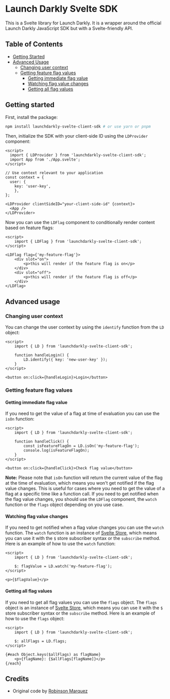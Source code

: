 # Launch Darkly Svelte SDK

This is a Svelte library for Launch Darkly. It is a wrapper around the official Launch Darkly JavaScript SDK but with a Svelte-friendly API.

## Table of Contents

- [Getting Started](#getting-started)
- [Advanced Usage](#advanced-usage)
  - [Changing user context](#changing-user-context)
  - [Getting feature flag values](#getting-feature-flag-values)
    - [Getting immediate flag value](#getting-immediate-flag-value)
    - [Watching flag value changes](#watching-flag-value-changes)
    - [Getting all flag values](#getting-all-flag-values)

## Getting started

First, install the package:

```bash
npm install launchdarkly-svelte-client-sdk # or use yarn or pnpm
```

Then, initialize the SDK with your client-side ID using the `LDProvider` component:

```svelte
<script>
  import { LDProvider } from 'launchdarkly-svelte-client-sdk';
  import App from './App.svelte';
</script>

// Use context relevant to your application
const context = {
  user: {
    key: 'user-key',
    },
};

<LDProvider clientSideID="your-client-side-id" {context}>
  <App />
</LDProvider>
```

Now you can use the `LDFlag` component to conditionally render content based on feature flags:

```svelte
<script>
	import { LDFlag } from 'launchdarkly-svelte-client-sdk';
</script>

<LDFlag flag={'my-feature-flag'}>
	<div slot="on">
		<p>this will render if the feature flag is on</p>
	</div>
	<div slot="off">
		<p>this will render if the feature flag is off</p>
	</div>
</LDFlag>
```

## Advanced usage

### Changing user context

You can change the user context by using the `identify` function from the `LD` object:

```svelte
<script>
	import { LD } from 'launchdarkly-svelte-client-sdk';

    function handleLogin() {
        LD.identify({ key: 'new-user-key' });
    }
</script>

<button on:click={handleLogin}>Login</button>
```

### Getting feature flag values

#### Getting immediate flag value

If you need to get the value of a flag at time of evaluation you can use the `isOn` function:

```svelte
<script>
	import { LD } from 'launchdarkly-svelte-client-sdk';

	function handleClick() {
		const isFeatureFlagOn = LD.isOn('my-feature-flag');
		console.log(isFeatureFlagOn);
	}
</script>

<button on:click={handleClick}>Check flag value</button>
```

**Note:** Please note that `isOn` function will return the current value of the flag at the time of evaluation, which means you won't get notified if the flag value changes. This is useful for cases where you need to get the value of a flag at a specific time like a function call. If you need to get notified when the flag value changes, you should use the `LDFlag` component, the `watch` function or the `flags` object depending on you use case.

#### Watching flag value changes

If you need to get notified when a flag value changes you can use the `watch` function. The `watch` function is an instance of [Svelte Store](https://svelte.dev/docs/svelte-store), which means you can use it with the `$` store subscriber syntax or the `subscribe` method. Here is an example of how to use the `watch` function:

```svelte
<script>
	import { LD } from 'launchdarkly-svelte-client-sdk';

	$: flagValue = LD.watch('my-feature-flag');
</script>

<p>{$flagValue}</p>
```

#### Getting all flag values

If you need to get all flag values you can use the `flags` object. The `flags` object is an instance of [Svelte Store](https://svelte.dev/docs/svelte-store), which means you can use it with the `$` store subscriber syntax or the `subscribe` method. Here is an example of how to use the `flags` object:

```svelte
<script>
	import { LD } from 'launchdarkly-svelte-client-sdk';

	$: allFlags = LD.flags;
</script>

{#each Object.keys($allFlags) as flagName}
	<p>{flagName}: {$allFlags[flagName]}</p>
{/each}
```

## Credits

- Original code by [Robinson Marquez](https://github.com/nosnibor89)
